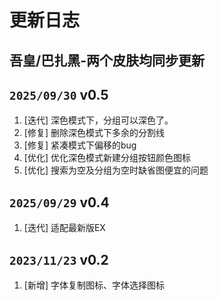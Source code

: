 # 更新日志
## 吾皇/巴扎黑-两个皮肤均同步更新
## `2025/09/30` v0.5

1. [迭代] 深色模式下，分组可以深色了。
2. [修复] 删除深色模式下多余的分割线
3. [修复] 紧凑模式下偏移的bug
4. [优化] 优化深色模式新建分组按钮颜色图标
5. [优化] 搜索为空及分组为空时缺省图便宜的问题

## `2025/09/29` v0.4

1. [迭代] 适配最新版EX


## `2023/11/23` v0.2

1. [新增] 字体复制图标、字体选择图标


